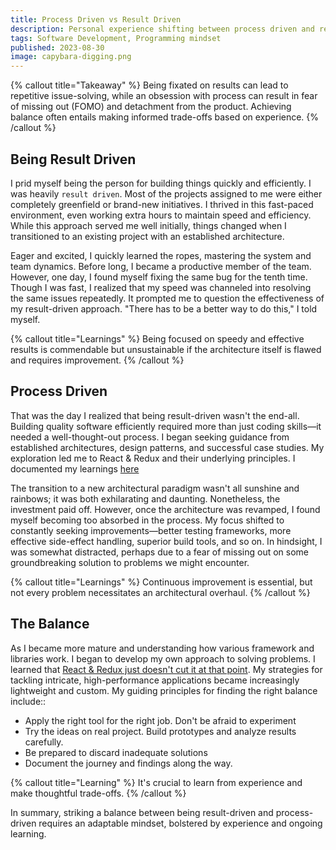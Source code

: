 ```yaml
---
title: Process Driven vs Result Driven
description: Personal experience shifting between process driven and result drive programming mindset. How I approach finding the happy medium.
tags: Software Development, Programming mindset
published: 2023-08-30
image: capybara-digging.png
---
```


{% callout title="Takeaway" %}
Being fixated on results can lead to repetitive issue-solving, while an obsession with process can result in fear of missing out (FOMO) and detachment from the product. Achieving balance often entails making informed trade-offs based on experience.
{% /callout %}

## Being Result Driven

I prid myself being the person for building things quickly and efficiently. I was heavily `result driven`. Most of the projects assigned to me were either completely greenfield or brand-new initiatives. I thrived in this fast-paced environment, even working extra hours to maintain speed and efficiency. While this approach served me well initially, things changed when I transitioned to an existing project with an established architecture.

Eager and excited, I quickly learned the ropes, mastering the system and team dynamics. Before long, I became a productive member of the team. However, one day, I found myself fixing the same bug for the tenth time. Though I was fast, I realized that my speed was channeled into resolving the same issues repeatedly. It prompted me to question the effectiveness of my result-driven approach. "There has to be a better way to do this," I told myself.

{% callout title="Learnings" %}
Being focused on speedy and effective results is commendable but unsustainable if the architecture itself is flawed and requires improvement.
{% /callout %}

## Process Driven

That was the day I realized that being result-driven wasn't the end-all. Building quality software efficiently required more than just coding skills—it needed a well-thought-out process. I began seeking guidance from established architectures, design patterns, and successful case studies. My exploration led me to React & Redux and their underlying principles. I documented my learnings [here](/posts/redux)

The transition to a new architectural paradigm wasn't all sunshine and rainbows; it was both exhilarating and daunting. Nonetheless, the investment paid off. However, once the architecture was revamped, I found myself becoming too absorbed in the process. My focus shifted to constantly seeking improvements—better testing frameworks, more effective side-effect handling, superior build tools, and so on. In hindsight, I was somewhat distracted, perhaps due to a fear of missing out on some groundbreaking solution to problems we might encounter.

{% callout title="Learnings" %}
Continuous improvement is essential, but not every problem necessitates an architectural overhaul.
{% /callout %}

## The Balance

As I became more mature and understanding how various framework and libraries work. I began to develop my own approach to solving problems. I learned that [React & Redux just doesn't cut it at that point](/post/eject_from_redux#general-issues-with-redux-library-and-react). My strategies for tackling intricate, high-performance applications became increasingly lightweight and custom. My guiding principles for finding the right balance include::

- Apply the right tool for the right job. Don't be afraid to experiment
- Try the ideas on real project. Build prototypes and analyze results carefully.
- Be prepared to discard inadequate solutions
- Document the journey and findings along the way.

{% callout title="Learning" %}
It's crucial to learn from experience and make thoughtful trade-offs.
{% /callout %}

In summary, striking a balance between being result-driven and process-driven requires an adaptable mindset, bolstered by experience and ongoing learning.
